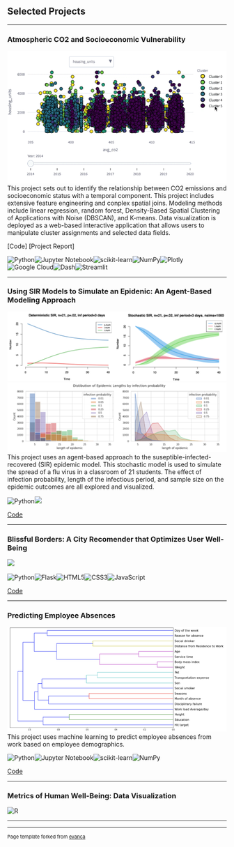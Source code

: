 ## Selected Projects

---

### Atmospheric CO2 and Socioeconomic Vulnerability
<img src="images/cluster_viz.gif?raw=true"/>
This project sets out to identify the relationship between CO2 emissions and socioeconomic status with a temporal component. This project includes extensive feature engineering and conplex spatial joins. Modeling methods include linear regression, random forest, Density-Based Spatial Clustering of Applications with Noise (DBSCAN), and K-means. Data visualization is deployed as a web-based interactive application that allows users to manipulate cluster assignments and selected data fields.

[Code]
[Project Report]

![Python](https://img.shields.io/badge/python-3670A0?style=for-the-badge&logo=python&logoColor=ffdd54)![Jupyter Notebook](https://img.shields.io/badge/jupyter-%23FA0F00.svg?style=for-the-badge&logo=jupyter&logoColor=white)![scikit-learn](https://img.shields.io/badge/scikit--learn-%23F7931E.svg?style=for-the-badge&logo=scikit-learn&logoColor=white)![NumPy](https://img.shields.io/badge/numpy-%23013243.svg?style=for-the-badge&logo=numpy&logoColor=white)![Plotly](https://img.shields.io/badge/Plotly-%233F4F75.svg?style=for-the-badge&logo=plotly&logoColor=white)![Google Cloud](https://img.shields.io/badge/GoogleCloud-%234285F4.svg?style=for-the-badge&logo=google-cloud&logoColor=white)![Dash](https://img.shields.io/badge/dash-008DE4?style=for-the-badge&logo=dash&logoColor=white)![Streamlit](https://img.shields.io/badge/Streamlit-FF4B4B?style=for-the-badge&logo=Streamlit&logoColor=white)


---


### Using SIR Models to Simulate an Epidenic: An Agent-Based Modeling Approach
<img src="images/flu_sim1.png?raw=true"/>
<img src="images/flu_sim2.png?raw=true"/>
This project uses an agent-based approach to the suseptible-infected-recovered (SIR) epidemic model. This stochastic model is used to simulate the spread of a flu virus in a classroom of 21 students. The effect of infection probability, length of the infectious period, and sample size on the epidemic outcomes are all explored and visualized.

![Python](https://img.shields.io/badge/python-3670A0?style=for-the-badge&logo=python&logoColor=ffdd54)[![](https://img.shields.io/badge/Colab-F9AB00?style=for-the-badge&logo=googlecolab&color=525252)](#)

[Code](https://colab.research.google.com/drive/1eMRq-WAtegW5_J5OhTPWoeB3QNf64D-A?usp=sharing](https://github.com/joannarashid/flu_sim))


---


### Blissful Borders: A City Recomender that Optimizes User Well-Being
<img src="images/bb_app.gif?raw=true"/>

![Python](https://img.shields.io/badge/python-3670A0?style=for-the-badge&logo=python&logoColor=ffdd54)![Flask](https://img.shields.io/badge/flask-%23000.svg?style=for-the-badge&logo=flask&logoColor=white)![HTML5](https://img.shields.io/badge/html5-%23E34F26.svg?style=for-the-badge&logo=html5&logoColor=white)![CSS3](https://img.shields.io/badge/css3-%231572B6.svg?style=for-the-badge&logo=css3&logoColor=white)![JavaScript](https://img.shields.io/badge/javascript-%23323330.svg?style=for-the-badge&logo=javascript&logoColor=%23F7DF1E)

[Code](https://github.com/ereppond/CSE6242-GroupProject)


---

### Predicting Employee Absences
<img src="images/work_absence_thumbnail.png?raw=true"/>
This project uses machine learning to predict employee absences from work based on employee demographics.


![Python](https://img.shields.io/badge/python-3670A0?style=for-the-badge&logo=python&logoColor=ffdd54)![Jupyter Notebook](https://img.shields.io/badge/jupyter-%23FA0F00.svg?style=for-the-badge&logo=jupyter&logoColor=white)![scikit-learn](https://img.shields.io/badge/scikit--learn-%23F7931E.svg?style=for-the-badge&logo=scikit-learn&logoColor=white)![NumPy](https://img.shields.io/badge/numpy-%23013243.svg?style=for-the-badge&logo=numpy&logoColor=white)

[Code](https://github.com/joannarashid/Work_Absenteeism_ML_project/blob/master/ENGR121_absenteeism_project.ipynb)


---

### Metrics of Human Well-Being: Data Visualization

![R](https://img.shields.io/badge/R-276DC3?style=for-the-badge&logo=r&logoColor=white)

---



---
<p style="font-size:11px">Page template forked from <a href="https://github.com/evanca/quick-portfolio">evanca</a></p>
<!-- Remove above link if you don't want to attibute -->
